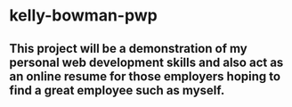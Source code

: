 # kelly-bowman-pwp

## This project will be a demonstration of my personal web development skills and also act as an online resume for those employers hoping to find a great employee such as myself.